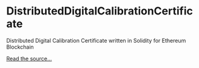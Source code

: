 # DistributedDigitalCalibrationCertificate
Distributed Digital Calibration Certificate written in Solidity for Ethereum Blockchain

[Read the source...](https://github.com/ericoporto/DistributedDigitalCalibrationCertificate/blob/master/DistributedDigitalCalibrationCertificate.sol)

